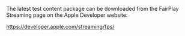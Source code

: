 The latest test content package can be downloaded from the FairPlay Streaming page on the Apple Developer website:

<https://developer.apple.com/streaming/fps/>